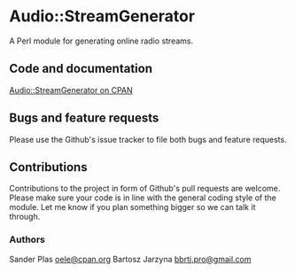 # Audio::StreamGenerator
A Perl module for generating online radio streams.

## Code and documentation
[Audio::StreamGenerator on CPAN](https://metacpan.org/dist/Audio-StreamGenerator)

## Bugs and feature requests
Please use the Github's issue tracker to file both bugs and feature requests.

## Contributions
Contributions to the project in form of Github's pull requests are
welcome. Please make sure your code is in line with the general
coding style of the module. Let me know if you plan something
bigger so we can talk it through.

### Authors
Sander Plas <oele@cpan.org>
Bartosz Jarzyna <bbrtj.pro@gmail.com>
